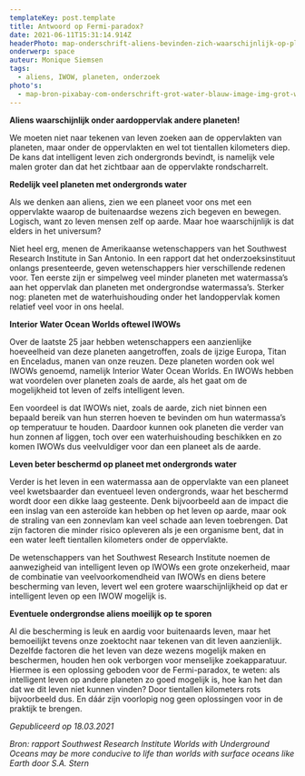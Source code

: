 ```yaml
---
templateKey: post.template
title: Antwoord op Fermi-paradox?
date: 2021-06-11T15:31:14.914Z
headerPhoto: map-onderschrift-aliens-bevinden-zich-waarschijnlijk-op-planeten-die-ook-over-ondergronds-water-beschikken-bron-pixabay-com-image1-image-img-alien-rugzakje-landschap-jpg
onderwerp: space
auteur: Monique Siemsen
tags:
  - aliens, IWOW, planeten, onderzoek
photo's:
  - map-bron-pixabay-com-onderschrift-grot-water-blauw-image-img-grot-water-blauw-jpeg
---
```

**Aliens waarschijnlijk onder aardoppervlak andere planeten!**

We moeten niet naar tekenen van leven zoeken aan de oppervlakten van planeten, maar onder de oppervlakten en wel tot tientallen kilometers diep. De kans dat intelligent leven zich ondergronds bevindt, is namelijk vele malen groter dan dat het zichtbaar aan de oppervlakte rondscharrelt.

**Redelijk veel planeten met ondergronds water**

Als we denken aan aliens, zien we een planeet voor ons met een oppervlakte waarop de buitenaardse wezens zich begeven en bewegen. Logisch, want zo leven mensen zelf op aarde. Maar hoe waarschijnlijk is dat elders in het universum?

Niet heel erg, menen de Amerikaanse wetenschappers van het Southwest Research Institute in San Antonio. In een rapport dat het onderzoeksinstituut onlangs presenteerde, geven wetenschappers hier verschillende redenen voor. Ten eerste zijn er simpelweg veel minder planeten met watermassa’s aan het oppervlak dan planeten met ondergrondse watermassa’s. Sterker nog: planeten met de waterhuishouding onder het landoppervlak komen relatief veel voor in ons heelal.

**Interior Water Ocean Worlds oftewel IWOWs**

Over de laatste 25 jaar hebben wetenschappers een aanzienlijke hoeveelheid van deze planeten aangetroffen, zoals de ijzige Europa, Titan en Enceladus, manen van onze reuzen. Deze planeten worden ook wel IWOWs genoemd, namelijk Interior Water Ocean Worlds. En IWOWs hebben wat voordelen over planeten zoals de aarde, als het gaat om de mogelijkheid tot leven of zelfs intelligent leven.

Een voordeel is dat IWOWs niet, zoals de aarde, zich niet binnen een bepaald bereik van hun sterren hoeven te bevinden om hun watermassa’s op temperatuur te houden. Daardoor kunnen ook planeten die verder van hun zonnen af liggen, toch over een waterhuishouding beschikken en zo komen IWOWs dus veelvuldiger voor dan een planeet als de aarde.

**Leven beter beschermd op planeet met ondergronds water**

Verder is het leven in een watermassa aan de oppervlakte van een planeet veel kwetsbaarder dan eventueel leven ondergronds, waar het beschermd wordt door een dikke laag gesteente. Denk bijvoorbeeld aan de impact die een inslag van een asteroïde kan hebben op het leven op aarde, maar ook de straling van een zonnevlam kan veel schade aan leven toebrengen. Dat zijn factoren die minder risico opleveren als je een organisme bent, dat in een water leeft tientallen kilometers onder de oppervlakte.

De wetenschappers van het Southwest Research Institute noemen de aanwezigheid van intelligent leven op IWOWs een grote onzekerheid, maar de combinatie van veelvoorkomendheid van IWOWs en diens betere bescherming van leven, levert wel een grotere waarschijnlijkheid op dat er intelligent leven op een IWOW mogelijk is.

**Eventuele ondergrondse aliens moeilijk op te sporen**

Al die bescherming is leuk en aardig voor buitenaards leven, maar het bemoeilijkt tevens onze zoektocht naar tekenen van dit leven aanzienlijk. Dezelfde factoren die het leven van deze wezens mogelijk maken en beschermen, houden hen ook verborgen voor menselijke zoekapparatuur. Hiermee is een oplossing geboden voor de Fermi-paradox, te weten: als intelligent leven op andere planeten zo goed mogelijk is, hoe kan het dan dat we dit leven niet kunnen vinden? Door tientallen kilometers rots bijvoorbeeld dus. En dáár zijn voorlopig nog geen oplossingen voor in de praktijk te brengen.



*Gepubliceerd op 18.03.2021*

*Bron: rapport Southwest Research Institute Worlds with Underground Oceans may be more conducive to life than worlds with surface oceans like Earth door S.A. Stern*